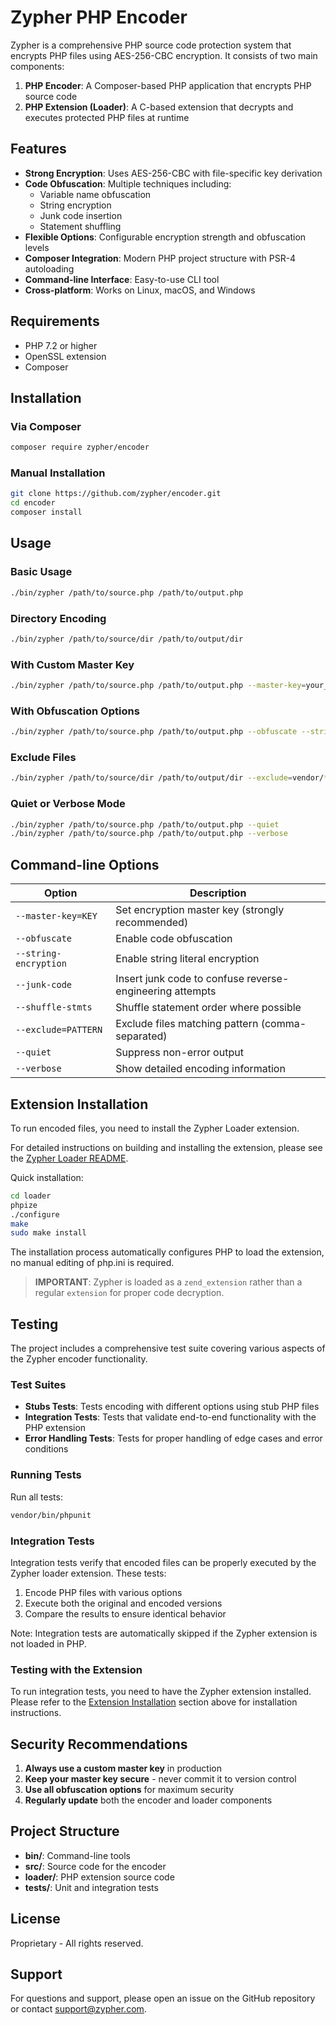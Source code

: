 # Zypher PHP Encoder

Zypher is a comprehensive PHP source code protection system that encrypts PHP files using AES-256-CBC encryption. It consists of two main components:

1. **PHP Encoder**: A Composer-based PHP application that encrypts PHP source code
2. **PHP Extension (Loader)**: A C-based extension that decrypts and executes protected PHP files at runtime

## Features

- **Strong Encryption**: Uses AES-256-CBC with file-specific key derivation
- **Code Obfuscation**: Multiple techniques including:
  - Variable name obfuscation
  - String encryption
  - Junk code insertion
  - Statement shuffling
- **Flexible Options**: Configurable encryption strength and obfuscation levels
- **Composer Integration**: Modern PHP project structure with PSR-4 autoloading
- **Command-line Interface**: Easy-to-use CLI tool
- **Cross-platform**: Works on Linux, macOS, and Windows

## Requirements

- PHP 7.2 or higher
- OpenSSL extension
- Composer

## Installation

### Via Composer

```bash
composer require zypher/encoder
```

### Manual Installation

```bash
git clone https://github.com/zypher/encoder.git
cd encoder
composer install
```

## Usage

### Basic Usage

```bash
./bin/zypher /path/to/source.php /path/to/output.php
```

### Directory Encoding

```bash
./bin/zypher /path/to/source/dir /path/to/output/dir
```

### With Custom Master Key

```bash
./bin/zypher /path/to/source.php /path/to/output.php --master-key=your_secure_key
```

### With Obfuscation Options

```bash
./bin/zypher /path/to/source.php /path/to/output.php --obfuscate --string-encryption --junk-code
```

### Exclude Files

```bash
./bin/zypher /path/to/source/dir /path/to/output/dir --exclude=vendor/*,tests/*
```

### Quiet or Verbose Mode

```bash
./bin/zypher /path/to/source.php /path/to/output.php --quiet
./bin/zypher /path/to/source.php /path/to/output.php --verbose
```

## Command-line Options

| Option | Description |
|--------|-------------|
| `--master-key=KEY` | Set encryption master key (strongly recommended) |
| `--obfuscate` | Enable code obfuscation |
| `--string-encryption` | Enable string literal encryption |
| `--junk-code` | Insert junk code to confuse reverse-engineering attempts |
| `--shuffle-stmts` | Shuffle statement order where possible |
| `--exclude=PATTERN` | Exclude files matching pattern (comma-separated) |
| `--quiet` | Suppress non-error output |
| `--verbose` | Show detailed encoding information |

## Extension Installation

To run encoded files, you need to install the Zypher Loader extension.

For detailed instructions on building and installing the extension, please see the [Zypher Loader README](loader/README.md).

Quick installation:

```bash
cd loader
phpize
./configure
make
sudo make install
```

The installation process automatically configures PHP to load the extension, no manual editing of php.ini is required.

> **IMPORTANT**: Zypher is loaded as a `zend_extension` rather than a regular `extension` for proper code decryption.

## Testing

The project includes a comprehensive test suite covering various aspects of the Zypher encoder functionality.

### Test Suites

- **Stubs Tests**: Tests encoding with different options using stub PHP files
- **Integration Tests**: Tests that validate end-to-end functionality with the PHP extension
- **Error Handling Tests**: Tests for proper handling of edge cases and error conditions

### Running Tests

Run all tests:

```bash
vendor/bin/phpunit
```

### Integration Tests

Integration tests verify that encoded files can be properly executed by the Zypher loader extension. These tests:

1. Encode PHP files with various options
2. Execute both the original and encoded versions
3. Compare the results to ensure identical behavior

Note: Integration tests are automatically skipped if the Zypher extension is not loaded in PHP.

### Testing with the Extension

To run integration tests, you need to have the Zypher extension installed. Please refer to the [Extension Installation](#extension-installation) section above for installation instructions.

## Security Recommendations

1. **Always use a custom master key** in production
2. **Keep your master key secure** - never commit it to version control
3. **Use all obfuscation options** for maximum security
4. **Regularly update** both the encoder and loader components

## Project Structure

- **bin/**: Command-line tools
- **src/**: Source code for the encoder
- **loader/**: PHP extension source code
- **tests/**: Unit and integration tests

## License

Proprietary - All rights reserved.

## Support

For questions and support, please open an issue on the GitHub repository or contact support@zypher.com.